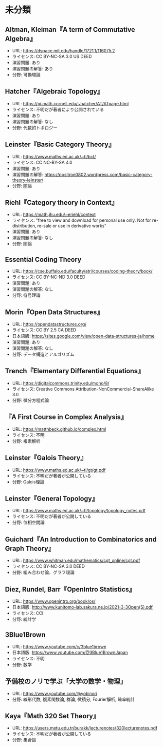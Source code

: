 # 未分類

## Altman, Kleiman『A term of Commutative Algebra』

* URL: <https://dspace.mit.edu/handle/1721.1/116075.2>
* ライセンス: CC BY-NC-SA 3.0 US DEED
* 演習問題: あり
* 演習問題の解答: あり
* 分野: 可換環論

## Hatcher『Algebraic Topology』

* URL: <https://pi.math.cornell.edu/~hatcher/AT/ATpage.html>
* ライセンス: 不明だが著者により公開されている
* 演習問題: あり
* 演習問題の解答: なし
* 分野: 代数的トポロジー

## Leinster『Basic Category Theory』

* URL: <https://www.maths.ed.ac.uk/~tl/bct/>
* ライセンス: CC NC-BY-SA 4.0
* 演習問題: あり
* 演習問題の解答: <https://positron0802.wordpress.com/basic-category-theory-leinster/>
* 分野: 圏論

## Riehl『Category theory in Context』

* URL: <https://math.jhu.edu/~eriehl/context>
* ライセンス: "free to view and download for personal use only. Not for re-distribution, re-sale or use in derivative works"
* 演習問題: あり
* 演習問題の解答: なし
* 分野: 圏論

## Essential Coding Theory

* URL: <https://cse.buffalo.edu/faculty/atri/courses/coding-theory/book/>
* ライセンス: CC BY-NC-ND 3.0 DEED
* 演習問題: あり
* 演習問題の解答: なし
* 分野: 符号理論

## Morin『Open Data Structures』

* URL: https://opendatastructures.org/
* ライセンス: CC BY 2.5 CA DEED
* 日本語版: <https://sites.google.com/view/open-data-structures-ja/home>
* 演習問題: あり
* 演習問題の解答: なし
* 分野: データ構造とアルゴリズム

## Trench『Elementary Differential Equations』

* URL: <https://digitalcommons.trinity.edu/mono/8/>
* ライセンス: Creative Commons Attribution-NonCommercial-ShareAlike 3.0
* 分野: 微分方程式論

## 『A First Course in Complex Analysis』

* URL: <https://matthbeck.github.io/complex.html>
* ライセンス: 不明
* 分野: 複素解析

## Leinster『Galois Theory』

* URL: <https://www.maths.ed.ac.uk/~tl/gt/gt.pdf>
* ライセンス: 不明だが著者が公開している
* 分野: Galois理論

## Leinster『General Topology』

* URL: <https://www.maths.ed.ac.uk/~tl/topology/topology_notes.pdf>
* ライセンス: 不明だが著者が公開している
* 分野: 位相空間論

## Guichard『An Introduction to Combinatorics and Graph Theory』

* URL: <https://www.whitman.edu/mathematics/cgt_online/cgt.pdf>
* ライセンス: CC BY-NC-SA 3.0 DEED
* 分野: 組み合わせ論，グラフ理論

## Diez, Rundel, Barr『OpenIntro Statistics』

* URL: <https://www.openintro.org/book/os/>
* 日本語版: <http://www.kunitomo-lab.sakura.ne.jp/2021-3-3Open(S).pdf>
* ライセンス: CCl
* 分野: 統計学

## 3Blue1Brown

* URL: <https://www.youtube.com/c/3blue1brown>
* 日本語版: <https://www.youtube.com/@3Blue1BrownJapan>
* ライセンス: 不明
* 分野: 数学

## 予備校のノリで学ぶ「大学の数学・物理」

* URL: <https://www.youtube.com/@yobinori>
* 分野: 線形代数, 複素関数論, 群論, 微積分, Fourier解析, 確率統計

## Kaya『Math 320 Set Theory』

* URL: <https://users.metu.edu.tr/burakk/lecturenotes/320lecturenotes.pdf>
* ライセンス: 不明だが著者が公開している
* 分野: 集合論